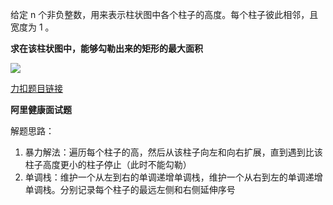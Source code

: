 给定 n 个非负整数，用来表示柱状图中各个柱子的高度。每个柱子彼此相邻，且宽度为 1 。

**求在该柱状图中，能够勾勒出来的矩形的最大面积**

![](https://piclist-1321200338.cos.ap-nanjing.myqcloud.com/202312191810688.png)

[力扣题目链接](https://leetcode.cn/problems/largest-rectangle-in-histogram/description/)

**阿里健康面试题**

解题思路：
1. 暴力解法：遍历每个柱子的高，然后从该柱子向左和向右扩展，直到遇到比该柱子高度更小的柱子停止（此时不能勾勒）
2. 单调栈：维护一个从左到右的单调递增单调栈，维护一个从右到左的单调递增单调栈。分别记录每个柱子的最远左侧和右侧延伸序号
